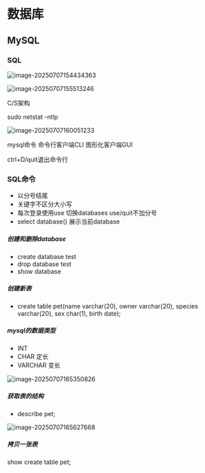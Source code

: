 # 数据库

## MySQL

### SQL

![image-20250707154434363](C:\Users\LIYUFENG\AppData\Roaming\Typora\typora-user-images\image-20250707154434363.png)

![image-20250707155513246](C:\Users\LIYUFENG\AppData\Roaming\Typora\typora-user-images\image-20250707155513246.png)

C/S架构

sudo  netstat  -ntlp

![image-20250707160051233](C:\Users\LIYUFENG\AppData\Roaming\Typora\typora-user-images\image-20250707160051233.png)

mysql命令  命令行客户端CLI   图形化客户端GUI

ctrl+D/quit退出命令行

### SQL命令

- 以分号结尾
- 关键字不区分大小写
- 每次登录使用use 切换databases    use/quit不加分号
- select database() 展示当前database

##### 创建和删除database

- create database test
- drop database  test
- show database

##### 创建新表

- create table pet(name varchar(20), 	owner varchar(20), 	species varchar(20),	sex char(1),	birth date);

##### mysql的数据类型

- INT   
- CHAR  定长
- VARCHAR  变长

![image-20250707165350826](C:\Users\LIYUFENG\AppData\Roaming\Typora\typora-user-images\image-20250707165350826.png)

##### 获取表的结构

- describe pet;

![image-20250707165627668](C:\Users\LIYUFENG\AppData\Roaming\Typora\typora-user-images\image-20250707165627668.png)

##### 拷贝一张表

show create table pet;